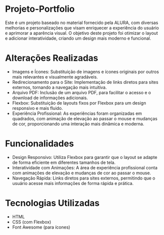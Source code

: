 ﻿# Projeto-Portfolio
Este é um projeto baseado no material fornecido pela ALURA, com diversas melhorias e personalizações que visam enriquecer a experiência do usuário e aprimorar a aparência visual. O objetivo deste projeto foi otimizar o layout e adicionar interatividade, criando um design mais moderno e funcional.
# Alterações Realizadas
- Imagens e Ícones: Substituição de imagens e ícones originais por outros mais relevantes e visualmente agradáveis.
- Redirecionamento para o Site: Implementação de links diretos para sites externos, tornando a navegação mais intuitiva.
- Arquivo PDF: Inclusão de um arquivo PDF, para facilitar o acesso e o download de informações adicionais.
- Flexbox: Substituição de layouts fixos por Flexbox para um design responsivo e mais fluido.
- Experiência Profissional: As experiências foram organizadas em quadrados, com animação de elevação ao passar o mouse e mudanças de cor, proporcionando uma interação mais dinâmica e moderna.
# Funcionalidades
- Design Responsivo: Utiliza Flexbox para garantir que o layout se adapte de forma eficiente em diferentes tamanhos de tela.
- Interatividade com Animações: A área de experiência profissional conta com animações de elevação e mudanças de cor ao passar o mouse.
- Navegação Rápida: Links diretos para sites externos, permitindo que o usuário acesse mais informações de forma rápida e prática.
# Tecnologias Utilizadas
- HTML
- CSS (com Flexbox)
- Font Awesome (para ícones)
